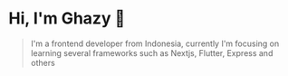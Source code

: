 # Hi, I'm Ghazy 👋

> I'm a frontend developer from Indonesia, currently I'm focusing on learning
> several frameworks such as Nextjs, Flutter, Express and others
